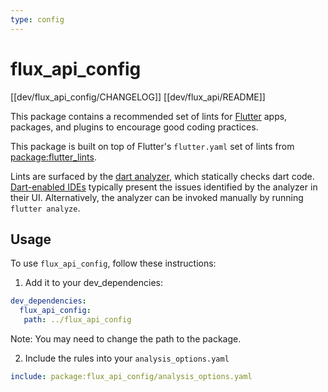 ```yaml
---
type: config
---
```


# flux_api_config

[[dev/flux_api_config/CHANGELOG]]
[[dev/flux_api/README]]

This package contains a recommended set of lints for [Flutter](https://flutter.dev) apps, packages,
and plugins to encourage good coding practices.

This package is built on top of Flutter's `flutter.yaml` set of lints from
[package:flutter_lints](https://pub.dev/packages/flutter_lints).

Lints are surfaced by the [dart analyzer](https://dart.dev/guides/language/analysis-options), which statically checks dart code.
[Dart-enabled IDEs](https://dart.dev/tools#ides-and-editors) typically present the issues identified by the analyzer in
their UI. Alternatively, the analyzer can be invoked manually by running
`flutter analyze`.

## Usage

To use `flux_api_config`, follow these instructions:
1. Add it to your dev_dependencies:
```yaml
dev_dependencies:
  flux_api_config:
   path: ../flux_api_config
```
Note: You may need to change the path to the package.

2. Include the rules into your `analysis_options.yaml`
```yaml
include: package:flux_api_config/analysis_options.yaml
```
